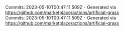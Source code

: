 Commits: 2023-05-10T00:47:11.509Z - Generated via https://github.com/marketplace/actions/artificial-grass
<br>
Commits: 2023-05-10T00:47:11.509Z - Generated via https://github.com/marketplace/actions/artificial-grass
<br>
